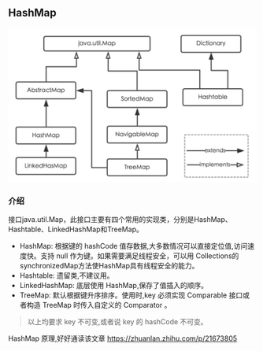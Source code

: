## HashMap
![](img/26341ef9fe5caf66ba0b7c40bba264a5_r.jpg)

### 介绍
接口java.util.Map，此接口主要有四个常用的实现类，分别是HashMap、Hashtable、LinkedHashMap和TreeMap。
* HashMap: 根据键的 hashCode 值存数据,大多数情况可以直接定位值,访问速度快。支持 null 作为键。如果需要满足线程安全，可以用 Collections的synchronizedMap方法使HashMap具有线程安全的能力。
* Hashtable: 遗留类,不建议用。
* LinkedHashMap: 底层使用 HashMap,保存了值插入的顺序。
* TreeMap: 默认根据键升序排序。使用时,key 必须实现 Comparable 接口或者构造 TreeMap 时传入自定义的 Comparator 。
> 以上均要求 key 不可变,或者说 key 的 hashCode 不可变。

HashMap 原理,好好通读该文章 https://zhuanlan.zhihu.com/p/21673805 